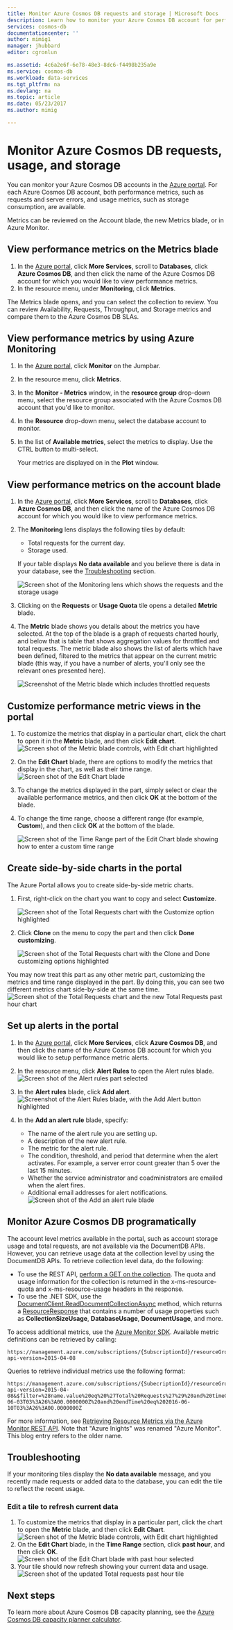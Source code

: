 ```yaml
---
title: Monitor Azure Cosmos DB requests and storage | Microsoft Docs
description: Learn how to monitor your Azure Cosmos DB account for performance metrics, such as requests and server errors, and usage metrics, such as storage consumption.
services: cosmos-db
documentationcenter: ''
author: mimig1
manager: jhubbard
editor: cgronlun

ms.assetid: 4c6a2e6f-6e78-48e3-8dc6-f4498b235a9e
ms.service: cosmos-db
ms.workload: data-services
ms.tgt_pltfrm: na
ms.devlang: na
ms.topic: article
ms.date: 05/23/2017
ms.author: mimig

---
```

# Monitor Azure Cosmos DB requests, usage, and storage
You can monitor your Azure Cosmos DB accounts in the [Azure portal](https://portal.azure.com/). For each Azure Cosmos DB account, both performance metrics, such as requests and server errors, and usage metrics, such as storage consumption, are available.

Metrics can be reviewed on the Account blade, the new Metrics blade, or in Azure Monitor.

## View performance metrics on the Metrics blade
1. In the [Azure portal](https://portal.azure.com/), click **More Services**, scroll to **Databases**, click **Azure Cosmos DB**, and then click the name of the Azure Cosmos DB account for which you would like to view performance metrics.
2. In the resource menu, under **Monitoring**, click **Metrics**.

The Metrics blade opens, and you can select the collection to review. You can review Availability, Requests, Throughput, and Storage metrics and compare them to the Azure Cosmos DB SLAs.

## View performance metrics by using Azure Monitoring
1. In the [Azure portal](https://portal.azure.com/), click **Monitor** on the Jumpbar.
2. In the resource menu, click **Metrics**.
3. In the **Monitor - Metrics** window, in the **resource group** drop-down menu, select the resource group associated with the Azure Cosmos DB account that you'd like to monitor. 
4. In the **Resource** drop-down menu, select the database account to monitor.
5. In the list of **Available metrics**, select the metrics to display. Use the CTRL button to multi-select. 

    Your metrics are displayed on in the **Plot** window. 

## View performance metrics on the account blade
1. In the [Azure portal](https://portal.azure.com/), click **More Services**, scroll to **Databases**, click **Azure Cosmos DB**, and then click the name of the Azure Cosmos DB account for which you would like to view performance metrics.
2. The **Monitoring** lens displays the following tiles by default:
   
   * Total requests for the current day.
   * Storage used.
   
   If your table displays **No data available** and you believe there is data in your database, see the [Troubleshooting](#troubleshooting) section.
   
   ![Screen shot of the Monitoring lens which shows the requests and the storage usage](./media/monitor-accounts/documentdb-total-requests-and-usage.png)
3. Clicking on the **Requests** or **Usage Quota** tile opens a detailed **Metric** blade.
4. The **Metric** blade shows you details about the metrics you have selected.  At the top of the blade is a graph of requests charted hourly, and below that is table that shows aggregation values for throttled and total requests.  The metric blade also shows the list of alerts which have been defined, filtered to the metrics that appear on the current metric blade (this way, if you have a number of alerts, you'll only see the relevant ones presented here).   
   
   ![Screenshot of the Metric blade which includes throttled requests](./media/monitor-accounts/documentdb-metric-blade.png)

## Customize performance metric views in the portal
1. To customize the metrics that display in a particular chart, click the chart to open it in the **Metric** blade, and then click **Edit chart**.  
   ![Screen shot of the Metric blade controls, with Edit chart highlighted](./media/monitor-accounts/madocdb3.png)
2. On the **Edit Chart** blade, there are options to modify the metrics that display in the chart, as well as their time range.  
   ![Screen shot of the Edit Chart blade](./media/monitor-accounts/madocdb4.png)
3. To change the metrics displayed in the part, simply select or clear the available performance metrics, and then click **OK** at the bottom of the blade.  
4. To change the time range, choose a different range (for example, **Custom**), and then click **OK** at the bottom of the blade.  
   
   ![Screen shot of the Time Range part of the Edit Chart blade showing how to enter a custom time range](./media/monitor-accounts/madocdb5.png)

## Create side-by-side charts in the portal
The Azure Portal allows you to create side-by-side metric charts.  

1. First, right-click on the chart you want to copy and select **Customize**.
   
   ![Screen shot of the Total Requests chart with the Customize option highlighted](./media/monitor-accounts/madocdb6.png)
2. Click **Clone** on the menu to copy the part and then click **Done customizing**.
   
   ![Screen shot of the Total Requests chart with the Clone and Done customizing options highlighted](./media/monitor-accounts/madocdb7.png)  

You may now treat this part as any other metric part, customizing the metrics and time range displayed in the part.  By doing this, you can see two different metrics chart side-by-side at the same time.  
    ![Screen shot of the Total Requests chart and the new Total Requests past hour chart](./media/monitor-accounts/madocdb8.png)  

## Set up alerts in the portal
1. In the [Azure portal](https://portal.azure.com/), click **More Services**, click **Azure Cosmos DB**, and then click the name of the Azure Cosmos DB account for which you would like to setup performance metric alerts.
2. In the resource menu, click **Alert Rules** to open the Alert rules blade.  
   ![Screen shot of the Alert rules part selected](./media/monitor-accounts/madocdb10.5.png)
3. In the **Alert rules** blade, click **Add alert**.  
   ![Screenshot of the Alert Rules blade, with the Add Alert button highlighted](./media/monitor-accounts/madocdb11.png)
4. In the **Add an alert rule** blade, specify:
   
   * The name of the alert rule you are setting up.
   * A description of the new alert rule.
   * The metric for the alert rule.
   * The condition, threshold, and period that determine when the alert activates. For example, a server error count greater than 5 over the last 15 minutes.
   * Whether the service administrator and coadministrators are emailed when the alert fires.
   * Additional email addresses for alert notifications.  
     ![Screen shot of the Add an alert rule blade](./media/monitor-accounts/madocdb12.png)

## Monitor Azure Cosmos DB programatically
The account level metrics available in the portal, such as account storage usage and total requests, are not available via the DocumentDB APIs. However, you can retrieve usage data at the collection level by using the DocumentDB APIs. To retrieve collection level data, do the following:

* To use the REST API, [perform a GET on the collection](https://msdn.microsoft.com/library/mt489073.aspx). The quota and usage information for the collection is returned in the x-ms-resource-quota and x-ms-resource-usage headers in the response.
* To use the .NET SDK, use the [DocumentClient.ReadDocumentCollectionAsync](https://msdn.microsoft.com/library/microsoft.azure.documents.client.documentclient.readdocumentcollectionasync.aspx) method, which returns a [ResourceResponse](https://msdn.microsoft.com/library/dn799209.aspx) that contains a number of usage properties such as **CollectionSizeUsage**, **DatabaseUsage**, **DocumentUsage**, and more.

To access additional metrics, use the [Azure Monitor SDK](https://www.nuget.org/packages/Microsoft.Azure.Insights). Available metric definitions can be retrieved by calling:

    https://management.azure.com/subscriptions/{SubscriptionId}/resourceGroups/{ResourceGroup}/providers/Microsoft.DocumentDb/databaseAccounts/{DocumentDBAccountName}/metricDefinitions?api-version=2015-04-08

Queries to retrieve individual metrics use the following format:

    https://management.azure.com/subscriptions/{SubecriptionId}/resourceGroups/{ResourceGroup}/providers/Microsoft.DocumentDb/databaseAccounts/{DocumentDBAccountName}/metrics?api-version=2015-04-08&$filter=%28name.value%20eq%20%27Total%20Requests%27%29%20and%20timeGrain%20eq%20duration%27PT5M%27%20and%20startTime%20eq%202016-06-03T03%3A26%3A00.0000000Z%20and%20endTime%20eq%202016-06-10T03%3A26%3A00.0000000Z

For more information, see [Retrieving Resource Metrics via the Azure Monitor REST API](https://blogs.msdn.microsoft.com/cloud_solution_architect/2016/02/23/retrieving-resource-metrics-via-the-azure-insights-api/). Note that "Azure Inights" was renamed "Azure Monitor".  This blog entry refers to the older name.

## Troubleshooting
If your monitoring tiles display the **No data available** message, and you recently made requests or added data to the database, you can edit the tile to reflect the recent usage.

### Edit a tile to refresh current data
1. To customize the metrics that display in a particular part, click the chart to open the **Metric** blade, and then click **Edit Chart**.  
   ![Screen shot of the Metric blade controls, with Edit chart highlighted](./media/monitor-accounts/madocdb3.png)
2. On the **Edit Chart** blade, in the **Time Range** section, click **past hour**, and then click **OK**.  
   ![Screen shot of the Edit Chart blade with past hour selected](./media/monitor-accounts/documentdb-no-available-data-past-hour.png)
3. Your tile should now refresh showing your current data and usage.  
   ![Screen shot of the updated Total requests past hour tile](./media/monitor-accounts/documentdb-no-available-data-fixed.png)

## Next steps
To learn more about Azure Cosmos DB capacity planning, see the [Azure Cosmos DB capacity planner calculator](https://www.documentdb.com/capacityplanner).

